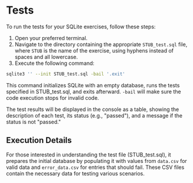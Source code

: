 # Tests

To run the tests for your SQLite exercises, follow these steps:

1. Open your preferred terminal.
2. Navigate to the directory containing the appropriate `STUB_test.sql` file, where `STUB` is the name of the exercise, using hyphens instead of spaces and all lowercase.
3. Execute the following command: 
```bash
sqlite3 '' --init STUB_test.sql -bail '.exit'
```
  
This command initializes SQLite with an empty database, runs the tests specified in STUB_test.sql, and exits afterward.
`-bail` will make sure the code execution stops for invalid code.

The test results will be displayed in the console as a table, showing the description of each test, its status (e.g., "passed"), and a message if the status is not "passed."

## Execution Details

For those interested in understanding the test file (STUB_test.sql), it prepares the initial database by populating it with values from `data.csv` for valid data and `error_data.csv` for entries that should fail.
These CSV files contain the necessary data for testing various scenarios.
